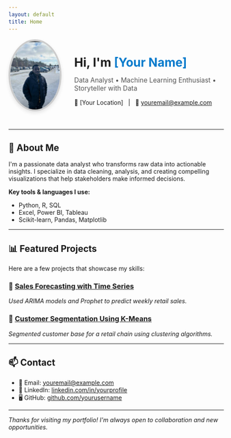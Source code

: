 ```yaml
---
layout: default
title: Home
---
```


<!-- Profile Section -->
<div style="display: flex; align-items: center; gap: 30px; margin-bottom: 40px;">
  <img src="assets/profile.jpeg" width="160" height="160" style="border-radius: 50%; object-fit: cover; border: 4px solid #ccc; box-shadow: 0 4px 8px rgba(0,0,0,0.1);" alt="Profile Picture"/>
  
  <div>
    <h1 style="margin-bottom: 0;">Hi, I'm <strong style="color: #007acc;">[Your Name]</strong></h1>
    <p style="font-size: 1.1em; color: #555;">Data Analyst • Machine Learning Enthusiast • Storyteller with Data</p>
    <p style="margin-top: 10px;">
      📍 [Your Location] &nbsp; | &nbsp; 📧 <a href="mailto:youremail@example.com">youremail@example.com</a>
    </p>
  </div>
</div>

---

## 💼 About Me

I'm a passionate data analyst who transforms raw data into actionable insights. I specialize in data cleaning, analysis, and creating compelling visualizations that help stakeholders make informed decisions.

**Key tools & languages I use:**
- Python, R, SQL
- Excel, Power BI, Tableau
- Scikit-learn, Pandas, Matplotlib

---

## 📊 Featured Projects

Here are a few projects that showcase my skills:

### 🔹 [Sales Forecasting with Time Series](projects/sales-forecasting.md)
*Used ARIMA models and Prophet to predict weekly retail sales.*

### 🔹 [Customer Segmentation Using K-Means](projects/customer-segmentation.md)
*Segmented customer base for a retail chain using clustering algorithms.*

---

## 📫 Contact

- 📧 Email: [youremail@example.com](mailto:youremail@example.com)  
- 💼 LinkedIn: [linkedin.com/in/yourprofile](https://linkedin.com/in/yourprofile)  
- 🖥️ GitHub: [github.com/yourusername](https://github.com/yourusername)

---

*Thanks for visiting my portfolio! I'm always open to collaboration and new opportunities.*


